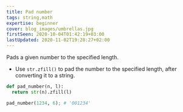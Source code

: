 ```yaml
---
title: Pad number
tags: string,math
expertise: beginner
cover: blog_images/umbrellas.jpg
firstSeen: 2020-10-04T01:42:19+03:00
lastUpdated: 2020-11-02T19:28:27+02:00
---
```


Pads a given number to the specified length.

- Use `str.zfill()` to pad the number to the specified length, after converting it to a string.

```py
def pad_number(n, l):
  return str(n).zfill(l)
```

```py
pad_number(1234, 6); # '001234'
```
